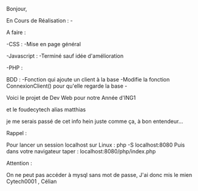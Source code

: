 Bonjour,

En Cours de Réalisation :
    -

A faire :

-CSS :
    -Mise en page général

-Javascript :
    -Terminé sauf idée d'amélioration
    
-PHP :


BDD : 
    -Fonction qui ajoute un client à la base
    -Modifie la fonction ConnexionClient() pour qu'elle regarde la base
    -

Voici le projet de Dev Web pour notre Année d'ING1

et le foudecytech alias matthias

je me serais passé de cet info hein juste comme ça, à bon entendeur...


Rappel :

Pour lancer un session localhost sur Linux : php -S localhost:8080
Puis dans votre navigateur taper : localhost:8080/php/index.php

Attention :

On ne peut pas accéder à mysql sans mot de passe, J'ai donc mis le mien
Cytech0001 , Célian